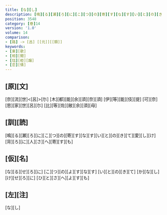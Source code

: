 ```yaml
---
title: [な][し]
description: [鳴][る][瀬][ろ][に][こ][つ][の][寄][す][な][す][い][と][の][き][て][愛][し][け][背][ろ][に][人][さ][へ][寄][す][も]
position: 3548
category: [巻]14
version: '1.0'
volume: 14
comparison:
- [路] -> [呂] [[元]][[類]]
keywords:
- [東][歌]
- [相][聞]
- [尫][柜][蹋]
- [恋][情]
---
```


## [原][文]

[奈][流][世]<[呂]>[尓] [木][都][能][余][須][奈][須] [伊][等][能][伎][提] [可][奈][思][家][世][呂][尓] [比][等][佐][敝][余][須][母]

## [訓][読]

[鳴][る][瀬][ろ][に][こ][つ][の][寄][す][な][す][い][と][の][き][て][愛][し][け][背][ろ][に][人][さ][へ][寄][す][も]

## [仮][名]

[な][る][せ][ろ][に] [こ][つ][の][よ][す][な][す] [い][と][の][き][て] [か][な][し][け][せ][ろ][に] [ひ][と][さ][へ][よ][す][も]

## [左][注]

[な][し]
